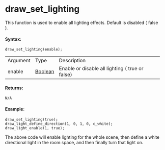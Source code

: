 # draw_set_lighting

This function is used to enable all lighting effects. Default is
disabled ( false ).

#### Syntax:

``` gml
draw_set_lighting(enable);
```

|          |                                                                            |                                                   |
|----------|----------------------------------------------------------------------------|---------------------------------------------------|
| Argument | Type                                                                       | Description                                       |
| enable   |  [Boolean](../../../../../GameMaker_Language/GML_Overview/Data_Types)  | Enable or disable all lighting ( true or false)   |

#### Returns:

``` gml
N/A
```

#### Example:

``` gml
draw_set_lighting(true);
draw_light_define_direction(1, 0, 1, 0, c_white);
draw_light_enable(1, true);
```

The above code will enable lighting for the whole scene, then define a
white directional light in the room space, and then finally turn that
light on.
